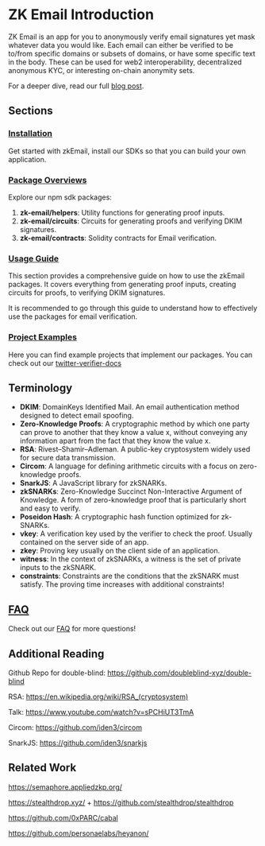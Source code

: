 # ZK Email Introduction

ZK Email is an app for you to anonymously verify email signatures yet mask whatever
data you would like. Each email can either be verified to be to/from specific domains
or subsets of domains, or have some specific text in the body. These can be used for
web2 interoperability, decentralized anonymous KYC, or interesting on-chain anonymity
sets. 

For a deeper dive, read our full [blog post](https://blog.aayushg.com/posts/zkemail/).

## Sections

### [Installation](./zkEmailDocs/Installation/README.md)

Get started with zkEmail, install our SDKs so that you can build your own application.

### [Package Overviews](./zkEmailDocs/Package%20Overviews/README.md)
 Explore our npm sdk packages:
1. **zk-email/helpers**: Utility functions for generating proof inputs.
2. **zk-email/circuits**: Circuits for generating proofs and verifying DKIM signatures.
3. **zk-email/contracts**: Solidity contracts for Email verification.


### [Usage Guide](./zkEmailDocs/UsageGuide/README.md)
This section provides a comprehensive guide on how to use the zkEmail packages. It covers everything from generating proof inputs, creating circuits for proofs, to verifying DKIM signatures. 

It is recommended to go through this guide to understand how to effectively use the packages for email verification.




### [Project Examples](./project-examples)

Here you can find example projects that implement our packages.  You can check out our [twitter-verifier-docs](./project_examples/twitter-verifier-example-docs/twitter-verifier-example-docs/)


<!-- ### Regex To Circom
The Regex to Circom section provides a detailed guide on how to convert regular expressions to Circom. This is a crucial step in creating your own ZK circuits. For a step-by-step guide, please refer to the [Regex to Circom README](./regex_to_circom/README.md). -->

 


## Terminology


- **DKIM**: DomainKeys Identified Mail. An email authentication method designed to detect email spoofing.
- **Zero-Knowledge Proofs**: A cryptographic method by which one party can prove to another that they know a value x, without conveying any information apart from the fact that they know the value x.
- **RSA**: Rivest–Shamir–Adleman. A public-key cryptosystem widely used for secure data transmission.
- **Circom**: A language for defining arithmetic circuits with a focus on zero-knowledge proofs.
- **SnarkJS**: A JavaScript library for zkSNARKs.
- **zkSNARKs**: Zero-Knowledge Succinct Non-Interactive Argument of Knowledge. A form of zero-knowledge proof that is particularly short and easy to verify.
- **Poseidon Hash**: A cryptographic hash function optimized for zk-SNARKs.
- **vkey**: A verification key used by the verifier to check the proof. Usually contained on the server side of an app.
- **zkey**: Proving key usually on the client side of an application.
- **witness**: In the context of zkSNARKs, a witness is the set of private inputs to the zkSNARK.
- **constraints**: Constraints are the conditions that the zkSNARK must satisfy. The proving time increases with additional constraints!

## [FAQ](/README.md)
Check out our [FAQ](/README.md) for more questions!






<!-- ## Registering your email identity

If you wish to generate a ZK proof of Twitter badge, you must do these:

1. Send yourself a [password reset email](https://twitter.com/i/flow/password_reset) from Twitter in incognito.
2. In your inbox, find the email from Twitter and download headers (three dots, then download message).
3. Copy paste the entire contents of the file into the box below. We admit it is an unfortunate flow, but we are still searching for a good Twitter email that anyone can induce that cannot be injected.
4. Paste in your sending Ethereum address
5. Click "Generate Proof"

Note that it is completely client side and [open source](https://github.com/zk-email-verify/zk-email-verify/), and you are not trusting us with any private information.

## Verifying Signatures

To verify a group signature, simply paste the resulting proof on the right hand
side and click the `Verify` button. We will try to populate some signals.

## Advanced Understanding

Because you put your Ethereum address into the proof, it operates as a commitment
such that no one else can steal your proof on chain. If you in the future decide to
shift your Twitter badge to a new Ethereum address, you can do so by just generating a
proof like this again.

Because all web2 data is centralized to some extent, note that the Twitter mailserver
or database may know other identifying metadata about you just from your username.

Because we do not currently have a nullifier, email addresses can generate an infinite
number of password reset emails and thus Twitter badges corresponding to their username, meaning their credentials are safe if their Ethereum account is hijacked. This also means 'uniqueness' is hard to define,
so anonymous voting protocols in some anonymity set based on zk-email verification would not be possible.

The verification is slow due to large zkeys and proving time, things we are both working on
and starting new from-scratch implementations to fix.

There are several other theoretical issues like BCC's etc that break the claimed properties, so contact us or join [our discord](https://discord.gg/Sph38xHHNv) (has limited uses, [dm us](https://twitter.com/yush_g) for a new link) for more discussion.

### ZK Proofs

ZK proofs are essentially signatures which require knowledge of a value satisfying
a specific function in order to generate correctly (so they prove knowledge of
the value); however, they do not reveal these values to any validator (so they
are zero-knowledge). Surprisingly, ZK proofs can be constructed for _any_
computable function.

For ZK Email, the function we care about is

```
DKIM = RSA_verify(sha_hash(header | sha_hash(body)), pk)
```

A ZK proof of this statement shows that you own your public ssh key and are part
of the group, but does not reveal your public ssh key beyond that. The pk is on
the DNS record of the mail sending website.

In addition, for any fixed function, we can actually devise a scheme that
produces a very short proof: it is the same size irrespective of the
size/complexity of the function. Verification time is also constant; this
requires a precomputed short "verification key" which cryptographically encodes
the particular function. These **succinct** proofs are called zkSNARKs (Succinct
Non-interactive ARguments of Knowledge). zkSNARKs can be verified very quickly,
but signing (proving) a message still requires time proportional to the size of
the function.

### ZK Proof Construction

ZK proof protocols are generally specified as "arithmetic circuits" which
enforce particular constraints on the inputs. These circuits allow you to
constrain that two hidden "signals" add or multiply to another; signals can
correspond to provided inputs or can be computed intermediates. -->

## Additional Reading

Github Repo for double-blind: https://github.com/doubleblind-xyz/double-blind

RSA: https://en.wikipedia.org/wiki/RSA_(cryptosystem)

Talk: https://www.youtube.com/watch?v=sPCHiUT3TmA

Circom: https://github.com/iden3/circom

SnarkJS: https://github.com/iden3/snarkjs

## Related Work

https://semaphore.appliedzkp.org/

https://stealthdrop.xyz/ + https://github.com/stealthdrop/stealthdrop

https://github.com/0xPARC/cabal

https://github.com/personaelabs/heyanon/
